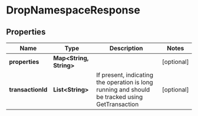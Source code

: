 

# DropNamespaceResponse


## Properties

| Name | Type | Description | Notes |
|------------ | ------------- | ------------- | -------------|
|**properties** | **Map&lt;String, String&gt;** |  |  [optional] |
|**transactionId** | **List&lt;String&gt;** | If present, indicating the operation is long running and should be tracked using GetTransaction  |  [optional] |



